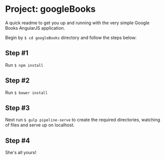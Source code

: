 # Project: googleBooks

A quick readme to get you up and running with the very simple Google Books AngularJS application.

Begin by `$ cd googleBooks` directory and follow the steps below:

## Step #1
Run `$ npm install`

## Step #2
Run `$ bower install`

## Step #3
Next run `$ gulp pipeline-serve` to create the required directories, watching of files and serve up on localhost.

## Step #4
She's all yours!

